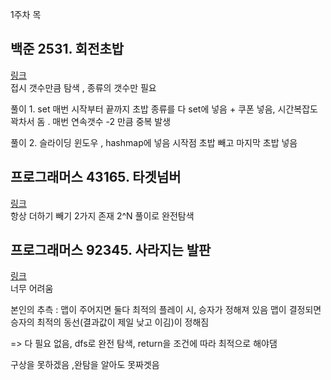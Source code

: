
1주차 목

**백준 2531. 회전초밥**
---
[링크](https://www.acmicpc.net/problem/2531)  
접시 갯수만큼 탐색 , 종류의 갯수만 필요

풀이 1. set 매번 시작부터 끝까지 초밥 종류를 다 set에 넣음 + 쿠폰 넣음,
시간복잡도 꽉차서 돔 . 매번 연속갯수 -2 만큼 중복 발생


풀이 2. 슬라이딩 윈도우 , hashmap에 넣음 
시작점 초밥 빼고 마지막 초밥 넣음

**프로그래머스 43165. 타겟넘버**
---
[링크](https://school.programmers.co.kr/learn/courses/30/lessons/43165)  
항상 더하기 빼기 2가지 존재
2^N 풀이로 완전탐색

**프로그래머스 92345. 사라지는 발판**
---
[링크](https://school.programmers.co.kr/learn/courses/30/lessons/92345)  
너무 어려움

본인의 추측 : 맵이 주어지면 둘다 최적의 플레이 시, 승자가 정해져 있음
맵이 결정되면 승자의 최적의 동선(결과값이 제일 낮고 이김)이 정해짐

=> 다 필요 없음, dfs로 완전 탐색, return을 조건에 따라 최적으로 해야댐

구상을 못하겠음 ,완탐을 알아도 못짜겟음

